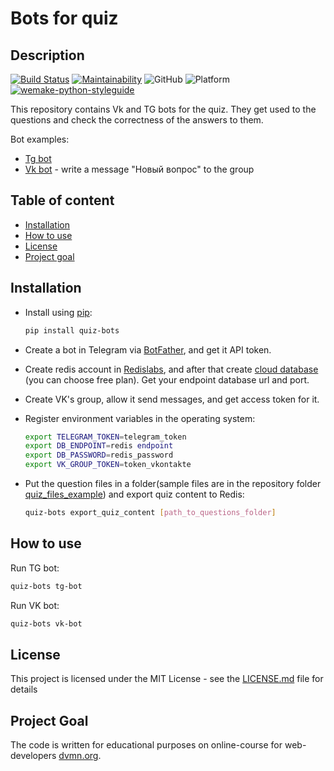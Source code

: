 # Bots for quiz

## Description
[![Build Status](https://travis-ci.com/velivir/quiz-bots.svg?branch=master)](https://travis-ci.com/velivir/quiz-bots)
[![Maintainability](https://api.codeclimate.com/v1/badges/7bfc3ff61843cbf93a51/maintainability)](https://codeclimate.com/github/velivir/quiz-bots/maintainability)
![GitHub](https://img.shields.io/github/license/velivir/quiz-bots)
![Platform](https://img.shields.io/badge/platform-linux-brightgreen)
[![wemake-python-styleguide](https://img.shields.io/badge/style-wemake-000000.svg)](https://github.com/wemake-services/wemake-python-styleguide)

This repository contains Vk and TG bots for the quiz. They get used to the questions and check the correctness of the answers to them.

Bot examples:
* [Tg bot](http://t.me/quiztg_bot)
* [Vk bot](https://vk.com/club183378823) - write a message "Новый вопрос" to the group

## Table of content

- [Installation](#installation)
- [How to use](#how-to-use)
- [License](#license)
- [Project goal](#project-goal)

## Installation
* Install using [pip](https://pypi.org/project/quiz-bots/):
    ```bash
    pip install quiz-bots
    ```
* Create a bot in Telegram via [BotFather](https://t.me/BotFather), and get it API token.
* Create redis account in [Redislabs](https://redislabs.com/), and after that create [cloud database](https://docs.redislabs.com/latest/rc/quick-setup-redis-cloud/) (you can choose free plan).
Get your endpoint database url and port.
* Create VK's group, allow it send messages, and get access token for it.
* Register environment variables in the operating system:

    ```bash
    export TELEGRAM_TOKEN=telegram_token
    export DB_ENDPOINT=redis endpoint
    export DB_PASSWORD=redis_password
    export VK_GROUP_TOKEN=token_vkontakte
    ```

* Put the question files in a folder(sample files are in the repository folder [quiz_files_example](https://github.com/velivir/quiz-bots/tree/master/quiz_files_example)) and export quiz content to Redis:

    ```bash
    quiz-bots export_quiz_content [path_to_questions_folder]
    ```

## How to use
Run TG bot:
```bash
quiz-bots tg-bot
```
Run VK bot:
```bash
quiz-bots vk-bot
```

## License

This project is licensed under the MIT License - see the [LICENSE.md](https://github.com/vitaliy-antonov/quiz-bots/blob/master/LICENSE) file for details

## Project Goal

The code is written for educational purposes on online-course for
web-developers [dvmn.org](https://dvmn.org/).

